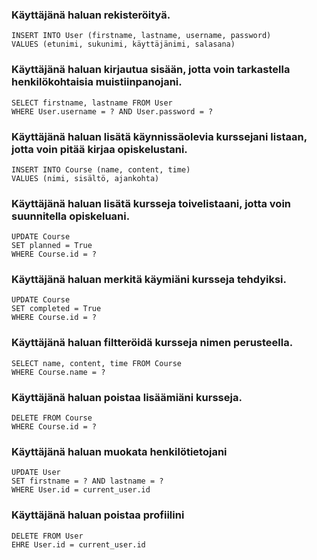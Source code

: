 ### Käyttäjänä haluan rekisteröityä.

```
INSERT INTO User (firstname, lastname, username, password) 
VALUES (etunimi, sukunimi, käyttäjänimi, salasana)
```

### Käyttäjänä haluan kirjautua sisään, jotta voin tarkastella henkilökohtaisia muistiinpanojani.

```
SELECT firstname, lastname FROM User
WHERE User.username = ? AND User.password = ?
```

### Käyttäjänä haluan lisätä käynnissäolevia kurssejani listaan, jotta voin pitää kirjaa opiskelustani.

```
INSERT INTO Course (name, content, time)
VALUES (nimi, sisältö, ajankohta)
```

### Käyttäjänä haluan lisätä kursseja toivelistaani, jotta voin suunnitella opiskeluani.

```
UPDATE Course
SET planned = True
WHERE Course.id = ?
```

### Käyttäjänä haluan merkitä käymiäni kursseja tehdyiksi.

```
UPDATE Course
SET completed = True
WHERE Course.id = ?
```

### Käyttäjänä haluan filtteröidä kursseja nimen perusteella.

```
SELECT name, content, time FROM Course
WHERE Course.name = ?
```

### Käyttäjänä haluan poistaa lisäämiäni kursseja.  

```
DELETE FROM Course
WHERE Course.id = ?
```

### Käyttäjänä haluan muokata henkilötietojani

```
UPDATE User
SET firstname = ? AND lastname = ?
WHERE User.id = current_user.id
```

### Käyttäjänä haluan poistaa profiilini

```
DELETE FROM User
EHRE User.id = current_user.id
```
